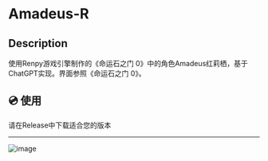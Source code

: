 # Amadeus-R
## Description
使用Renpy游戏引擎制作的《命运石之门 0》中的角色Amadeus红莉栖，基于ChatGPT实现。界面参照《命运石之门 0》。
## :cd: 使用
请在Release中下载适合您的版本

---

![image](https://github.com/MCDFsteve/AmadeusByRenPyAndChatGPT/assets/71605531/8a4beae2-1612-4b76-af22-c7c1a40e41a7)